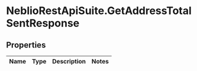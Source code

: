 # NeblioRestApiSuite.GetAddressTotalSentResponse

## Properties
Name | Type | Description | Notes
------------ | ------------- | ------------- | -------------


